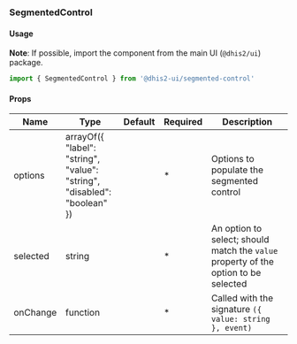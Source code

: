 ### SegmentedControl

#### Usage

**Note**: If possible, import the component from the main UI (`@dhis2/ui`) package.

```js
import { SegmentedControl } from '@dhis2-ui/segmented-control'
```

#### Props

| Name     | Type                                                                                        | Default | Required | Description                                                                         |
| -------- | ------------------------------------------------------------------------------------------- | ------- | -------- | ----------------------------------------------------------------------------------- |
| options  | arrayOf({<br/> "label": "string",<br/> "value": "string",<br/> "disabled": "boolean"<br/>}) |         | \*       | Options to populate the segmented control                                           |
| selected | string                                                                                      |         | \*       | An option to select; should match the `value` property of the option to be selected |
| onChange | function                                                                                    |         | \*       | Called with the signature `({ value: string }, event)`                              |
